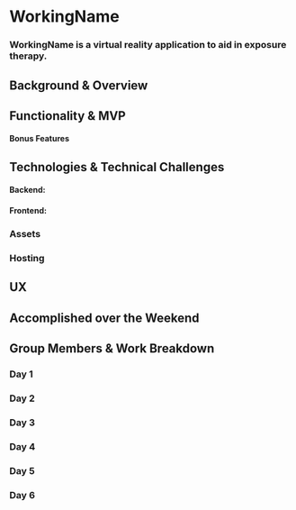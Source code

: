# WorkingName

### WorkingName is a virtual reality application to aid in exposure therapy.


## Background & Overview


## Functionality & MVP

#### Bonus Features


## Technologies & Technical Challenges

#### Backend:
#### Frontend:

### Assets

### Hosting


## UX


## Accomplished over the Weekend


## Group Members & Work Breakdown

### Day 1

### Day 2

### Day 3

### Day 4

### Day 5

### Day 6
